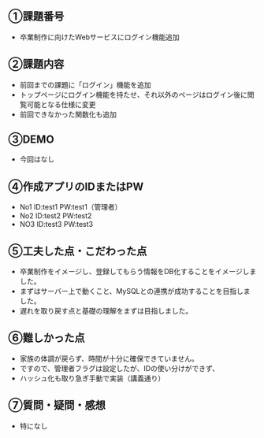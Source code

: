 ## ①課題番号
  - 卒業制作に向けたWebサービスにログイン機能追加
  
## ②課題内容
  - 前回までの課題に「ログイン」機能を追加
  - トップページにログイン機能を持たせ、それ以外のページはログイン後に閲覧可能となる仕様に変更
  - 前回できなかった関数化も追加
 

## ③DEMO
  - 今回はなし

## ④作成アプリのIDまたはPW
  - No1 ID:test1 PW:test1（管理者）
  - No2 ID:test2 PW:test2
  - NO3 ID:test3 PW:test3

## ⑤⼯夫した点・こだわった点
  - 卒業制作をイメージし、登録してもらう情報をDB化することをイメージしました。
  - まずはサーバー上で動くこと、MySQLとの連携が成功することを目指しました。
  - 遅れを取り戻す点と基礎の理解をまずは目指しました。

## ⑥難しかった点
  - 家族の体調が戻らず、時間が十分に確保できていません。
  - ですので、管理者フラグは設定したが、IDの使い分けができず、
  - ハッシュ化も取り急ぎ手動で実装（講義通り）


## ⑦質問・疑問・感想
  - 特になし
